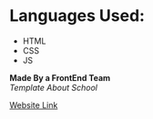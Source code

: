 # Languages Used:
* HTML
* CSS
* JS

**Made By a FrontEnd Team** <br>
*Template About School*

[Website Link](https://megteam.github.io/HowFunEducationIs.github.io/)
